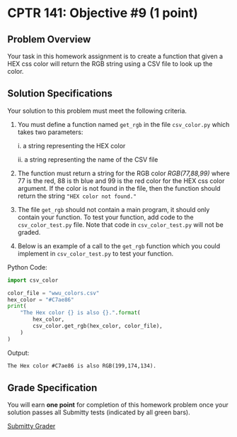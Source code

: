 # CPTR 141: Objective #9 (1 point)

## Problem Overview

Your task in this homework assignment is to create a function that given a HEX css color will return the RGB string using a CSV file to look up the color.

## Solution Specifications

Your solution to this problem must meet the following criteria.

1. You must define a function named `get_rgb` in the file `csv_color.py` which takes two parameters:

    i. a string representing the HEX color

    ii. a string representing the name of the CSV file

2. The function must return a string for the RGB color _RGB(77,88,99)_ where 77 is the red, 88 is th blue and 99 is the red color for the HEX css color argument.  If the color is not found in the file, then the function should return the string `"HEX color not found."`

3. The file `get_rgb` should not contain a main program, it should only contain your function. To test your function, add code to the
`csv_color_test.py` file. Note that code in `csv_color_test.py` will not be graded.

4. Below is an example of a call to the `get_rgb` function which you could implement in `csv_color_test.py` to test your function.

Python Code:
```python
import csv_color

color_file = "wwu_colors.csv"
hex_color = "#C7ae86"
print(
    "The Hex color {} is also {}.".format(
        hex_color,
        csv_color.get_rgb(hex_color, color_file),
    )
)
```

Output:
```html
The Hex color #C7ae86 is also RGB(199,174,134).
```

## Grade Specification

You will earn **one point** for completion of this homework problem once your solution passes all Submitty tests (indicated by all green bars).

[Submitty Grader](https://submitty.cs.wallawalla.edu/courses/fall21/cptr141/gradeable/obj9-1pt-05)
